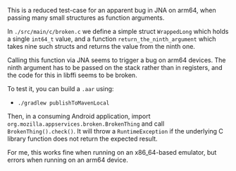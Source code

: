 This is a reduced test-case for an apparent bug in JNA on arm64,
when passing many small structures as function arguments.

In `./src/main/c/broken.c` we define a simple struct `WrappedLong` which
holds a single `int64_t` value, and a function `return_the_ninth_argument`
which takes nine such structs and returns the value from the ninth one.

Calling this function via JNA seems to trigger a bug on arm64 devices.
The ninth argument has to be passed on the stack rather than in registers,
and the code for this in libffi seems to be broken.

To test it, you can build a `.aar` using:

* `./gradlew publishToMavenLocal`

Then, in a consuming Android application, import `org.mozilla.appservices.broken.BrokenThing`
and call `BrokenThing().check()`. It will throw a `RuntimeException` if the underlying
C library function does not return the expected result.

For me, this works fine when running on an x86_64-based emulator, but errors
when running on an arm64 device.

